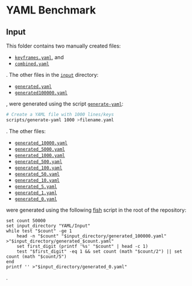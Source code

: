 # YAML Benchmark

## Input

This folder contains two manually created files:

- [`keyframes.yaml`](../Input/keyframes.yaml), and
- [`combined.yaml`](../Input/combined.yaml)

. The other files in the [`input`](../Input) directory:

- [`generated.yaml`](../Input/generated.yaml)
- [`generated100000.yaml`](../Input/generated100000.yaml)

, were generated using the script [`generate-yaml`](https://master.libelektra.org/scripts/generate-yaml):

```sh
# Create a YAML file with 1000 lines/keys
scripts/generate-yaml 1000 >filename.yaml
```

. The other files:

- [`generated_10000.yaml`](../Input/generated_10000.yaml)
- [`generated_5000.yaml`](../Input/generated_5000.yaml)
- [`generated_1000.yaml`](../Input/generated_1000.yaml)
- [`generated_500.yaml`](../Input/generated_500.yaml)
- [`generated_100.yaml`](../Input/generated_100.yaml)
- [`generated_50.yaml`](../Input/generated_50.yaml)
- [`generated_10.yaml`](../Input/generated_10.yaml)
- [`generated_5.yaml`](../Input/generated_5.yaml)
- [`generated_1.yaml`](../Input/generated_1.yaml)
- [`generated_0.yaml`](../Input/generated_0.yaml)

were generated using the following [fish](https://www.fishshell.com) script in the root of the repository:

```fish
set count 50000
set input_directory "YAML/Input"
while test "$count" -ge 1
    head -n "$count" "$input_directory/generated_100000.yaml" >"$input_directory/generated_$count.yaml"
    set first_digit (printf '%s' "$count" | head -c 1)
    test "$first_digit" -eq 1 && set count (math "$count/2") || set count (math "$count/5")
end
printf '' >"$input_directory/generated_0.yaml"
```

.
